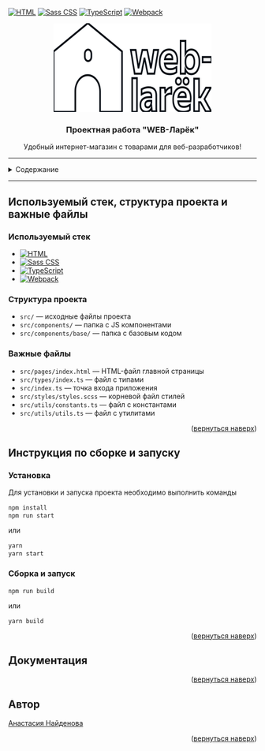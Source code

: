 <!-- BACK TO TOP LINK -->
<a name="readme-top"></a>

<!-- PROJECT SHIELDS -->
[![HTML][HTML-shield]][HTML-url]
[![Sass CSS][Sass CSS-shield]][Sass CSS-url]
[![TypeScript][TypeScript-shield]][TypeScript-url]
[![Webpack][Webpack-shield]][Webpack-url]

<!-- PROJECT LOGO -->
<div align="center">
  <a href="https://github.com/nastiknaidenova/web-larek-frontend">
    <img src="src/images/logo.svg" alt="Logo" width="320" height="180">
  </a>
  <h3 align="center">Проектная работа "WEB-Ларёк"</h3>
  <p align="center">
    Удобный интернет-магазин с товарами для веб-разработчиков!
</div>

___
<!-- TABLE OF CONTENTS -->
<details>
  <summary>Содержание</summary>
  <ol>
    <li>
      <a href="#используемый-стек,-структура-проекта-и-важные файлы">Используемый стек, структура проекта и важные файлы</a>
      <ul>
        <li><a href="#используемый-стек">Используемый стек</a></li>
        <li><a href="#структура-проекта">Структура проекта</a></li>
        <li><a href="#важные-файлы">Важные файлы</a></li>
      </ul>
    </li>
    <li>
      <a href="#инструкция-по-сборке-и-запуску">Инструкция по сборке и запуску</a>
      <ul>
        <li><a href="#установка">Установка</a></li>
        <li><a href="#сборка и запуск">Сборка и запуск</a></li>
      </ul>
    </li>
    <li><a href="#документация">Документация</a>
    </li>
    <li><a href="#автор">Автор</a></li>
  </ol>
</details>

___
## Используемый стек, структура проекта и важные файлы 

### Используемый стек 
* [![HTML][HTML-shield]][HTML-url]
* [![Sass CSS][Sass CSS-shield]][Sass CSS-url]
* [![TypeScript][TypeScript-shield]][TypeScript-url]
* [![Webpack][Webpack-shield]][Webpack-url]

### Структура проекта
- `src/` — исходные файлы проекта
- `src/components/` — папка с JS компонентами
- `src/components/base/` — папка с базовым кодом

### Важные файлы
- `src/pages/index.html` — HTML-файл главной страницы
- `src/types/index.ts` — файл с типами
- `src/index.ts` — точка входа приложения
- `src/styles/styles.scss` — корневой файл стилей
- `src/utils/constants.ts` — файл с константами
- `src/utils/utils.ts` — файл с утилитами

<p align="right">(<a href="#readme-top">вернуться наверх</a>)</p>


## Инструкция по сборке и запуску
### Установка
Для установки и запуска проекта необходимо выполнить команды

```
npm install
npm run start
```

или

```
yarn
yarn start
```
### Сборка и запуск
```
npm run build
```

или

```
yarn build
```
<p align="right">(<a href="#readme-top">вернуться наверх</a>)</p>


## Документация


<p align="right">(<a href="#readme-top">вернуться наверх</a>)</p>

## Автор
[Анастасия Найденова](https://github.com/nastiknaidenova)

<p align="right">(<a href="#readme-top">вернуться наверх</a>)</p>


<!-- MARKDOWN LINKS & IMAGES -->
<!-- https://www.markdownguide.org/basic-syntax/#reference-style-links -->
[HTML-shield]: https://img.shields.io/badge/HTML-v5-blue?style=flat&logo=html5&labelColor=FDEBD0&logoColor=blue
[HTML-url]: https://www.w3schools.com/html/html_intro.asp
[Sass CSS-shield]: https://img.shields.io/badge/Sass--CSS-v1.62-green?style=flat&logo=sass&labelColor=FDEBD0&logoColor=blue
[Sass CSS-url]: https://sass-lang.com/
[TypeScript-shield]: https://img.shields.io/badge/TypeScript-v5.0-blue?style=flat&logo=typescript&labelColor=FDEBD0&logoColor=blue
[TypeScript-url]: https://www.typescriptlang.org/
[Webpack-shield]: https://img.shields.io/badge/Webpack-v5.81-green?style=flat&logo=webpack&labelColor=FDEBD0&logoColor=blue
[Webpack-url]: https://webpack.js.org/
